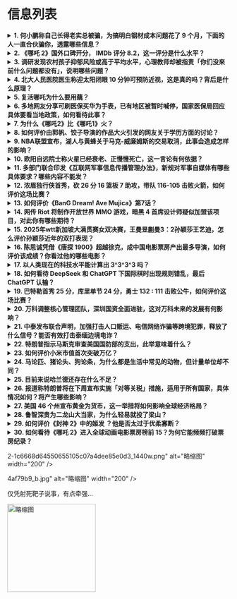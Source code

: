# 信息列表

<details>
<summary><b>1. 何小鹏称自己长得老实总被骗，为搞明白钢材成本问题花了 9 个月，下面的人一直合伙骗你，透露哪些信息？</b></summary>

- **地址**: [传送门](https://www.zhihu.com/question/11622489427)
- **热度**: 1354 万热度
- **摘抄**: 何小鹏称自己长得老实总被骗：为搞明白钢材成本问题花了9个月 近日，何小鹏接受晚点...

<img src="https://pica.zhimg.com/80/v2-5ab451c1d5d5c5369554ff9d3078d41d_720w.webp?source=1def8aca" alt="略缩图" width="200" />
</details>

<details>
<summary><b>2. 《哪吒 2》国外口碑开分， IMDb 评分 8.2，这一评分是什么水平？</b></summary>

- **地址**: [传送门](https://www.zhihu.com/question/11464139576)
- **热度**: 373 万热度
- **摘抄**: 第一部《哪吒之魔童降世》在IMDb评分是7.4分，我们熟悉的《我不是药神》7.5...

<img src="https://pic1.zhimg.com/50/v2-71146b6bbf07f4c2babfa6463a3936b4_b.jpg" alt="略缩图" width="200" />
</details>

<details>
<summary><b>3. 调研发现农村孩子抑郁风险或高于平均水平，心理教师却被指责「你们没来前什么问题都没有」，说明哪些问题？</b></summary>

- **地址**: [传送门](https://www.zhihu.com/question/11637608099)
- **热度**: 371 万热度
- **摘抄**: 在重庆一所乡镇中学做心理老师的三年里，李淼经常对这个职业产生自我怀疑。 一边是拿...

<img src="https://picx.zhimg.com/80/v2-751dc7b9e9d2cde29777a3e348f5f625_720w.webp?source=1def8aca" alt="略缩图" width="200" />
</details>

<details>
<summary><b>4. 北大人民医院医生称迎太阳闭眼 10 分钟可预防近视，这是真的吗？背后是什么原理？</b></summary>

- **地址**: [传送门](https://www.zhihu.com/question/11597415606)
- **热度**: 344 万热度
- **摘抄**: 近日，北大人民医院医生提供小妙招：迎着太阳闭眼十分钟，预防视力“滑坡”。医生谈孩...

<img src="https://picx.zhimg.com/50/v2-1809130be951383a549809767a9375a1_b.jpg" alt="略缩图" width="200" />
</details>

<details>
<summary><b>5. 复活哪吒为什么要用藕？</b></summary>

- **地址**: [传送门](https://www.zhihu.com/question/11507545037)
- **热度**: 280 万热度
- **摘抄**: 远古时期就有藕这种生物了吗？

<img src="https://picx.zhimg.com/80/v2-a4e028d45d9e0465ad29e631540db810_720w.webp?source=1def8aca" alt="略缩图" width="200" />
</details>

<details>
<summary><b>6. 多地网友分享可刷医保买华为手表，已有地区被暂时喊停，国家医保局回应具体要看当地政策，如何看待此事？</b></summary>

- **地址**: [传送门](https://www.zhihu.com/question/11609310296)
- **热度**: 265 万热度
- **摘抄**: 近期多地网友分享，利用医保个人账户中的钱去药店购买华为WATCH D2。华为WA...

<img src="https://pica.zhimg.com/80/v2-fa7d8eec09b035c0434c54c7033d854a_720w.webp?source=1def8aca" alt="略缩图" width="200" />
</details>

<details>
<summary><b>7. 为什么《哪吒2》比《哪吒1》火？</b></summary>

- **地址**: [传送门](https://www.zhihu.com/question/11553068547)
- **热度**: 220 万热度
- **摘抄**: 哪吒1和2都看了，显然哪吒2更爆火，国外的票也抢疯了，但个人感觉哪吒1也很好，为...

<img src="https://picx.zhimg.com/80/v2-0d574ad63bc09cbca3c3636f0bb9244e_720w.webp?source=1def8aca" alt="略缩图" width="200" />
</details>

<details>
<summary><b>8. 如何评价由郭帆、饺子导演的作品大火引发的网友关于学历方面的讨论？</b></summary>

- **地址**: [传送门](https://www.zhihu.com/question/11567943398)
- **热度**: 219 万热度
- **摘抄**: 比如600分就是大于300分，一本就是强于艺考等

<img src="https://pic3.zhimg.com/80/v2-cf8f7f4544d256ff5801616c305a2aee_720w.webp" alt="略缩图" width="200" />
</details>

<details>
<summary><b>9. NBA联盟宣布，湖人与黄蜂关于马克-威廉姆斯的交易取消，此事会造成怎样的影响？</b></summary>

- **地址**: [传送门](https://www.zhihu.com/question/11701070533)
- **热度**: 160 万热度
- **摘抄**: 突发 湖人官方：黄蜂未满足交易条件 马威&克内克特交易取消 湖人官方表示，由于黄...

<img src="https://picx.zhimg.com/80/v2-f93530332cbd2882d38a2235b97ae865_720w.webp?source=1def8aca" alt="略缩图" width="200" />
</details>

<details>
<summary><b>10. 欧阳自远院士称火星已经衰老、正慢慢死亡，这一言论有何依据？</b></summary>

- **地址**: [传送门](https://www.zhihu.com/question/11430978362)
- **热度**: 127 万热度
- **摘抄**: 马斯克要去的火星已经奄奄一息？欧阳自远院士：火星已经衰老、正慢慢死亡，地球仍然生...

<img src="https://pic1.zhimg.com/80/v2-daada2e326ffc050d8a55fe12fb94d94_720w.webp?source=1def8aca" alt="略缩图" width="200" />
</details>

<details>
<summary><b>11. 多部门联合印发《互联网军事信息传播管理办法》，新规对军事自媒体有哪些具体要求？哪些内容不能发？</b></summary>

- **地址**: [传送门](https://www.zhihu.com/question/11647575537)
- **热度**: 107 万热度
- **摘抄**: 国防部新闻发言人吴谦介绍《互联网军事信息传播管理办法》有关情况。 根据军事政策制...

<img src="https://pic1.zhimg.com/80/v2-73edc1d64fde5b52471e150580c8bb91_720w.webp?source=1def8aca" alt="略缩图" width="200" />
</details>

<details>
<summary><b>12. 浓眉独行侠首秀，砍 26 分 16 篮板 7 助攻，带队 116-105 击败火箭，如何评价这场比赛？</b></summary>

- **地址**: [传送门](https://www.zhihu.com/question/11683593382)
- **热度**: 97 万热度
- **摘抄**: 改描述

<img src="https://pic1.zhimg.com/50/v2-a587e0f18cbbcbe97b36f1fe69ee1f48_b.jpg" alt="略缩图" width="200" />
</details>

<details>
<summary><b>13. 如何评价《BanG Dream! Ave Mujica》第7话？</b></summary>

- **地址**: [传送门](https://www.zhihu.com/question/9649638564)
- **热度**: 88 万热度
- **摘抄**: 已经有问第五话的了，鱼在这里先提前问个第七集的

<img src="https://pic2.zhimg.com/50/v2-2d0ec3ef5243fff5935607f54b627073_b.jpg" alt="略缩图" width="200" />
</details>

<details>
<summary><b>14. 网传 Riot 将制作开放世界 MMO 游戏，暗黑 4 首席设计师疑似加盟该项目，对此你有哪些期待？</b></summary>

- **地址**: [传送门](https://www.zhihu.com/question/11546582583)
- **热度**: 85 万热度
- **摘抄**: 这则消息最初来源于一位叫做WR Uzbeks的博主，他发布推文表示：摘自腾讯非官...

<img src="https://pica.zhimg.com/80/v2-c7ce379e7637b7727c6dd03d8b16df31_720w.webp?source=1def8aca" alt="略缩图" width="200" />
</details>

<details>
<summary><b>15. 2025年wtt新加坡大满贯赛女双决赛，王曼昱蒯曼3：2孙颖莎王艺迪，怎么评价孙颖莎近年的双打表现？</b></summary>

- **地址**: [传送门](https://www.zhihu.com/question/11663572565)
- **热度**: 59 万热度
- **摘抄**: 

<img src="https://picx.zhimg.com/80/v2-90a76ae52735988aea872202342dffcc_720w.webp?source=1def8aca" alt="略缩图" width="200" />
</details>

<details>
<summary><b>16. 陈思诚凭借《唐探 1900》超越徐克，成中国电影票房产出最多导演，如何评价该成绩？你看过他的哪些电影？</b></summary>

- **地址**: [传送门](https://www.zhihu.com/question/11660431999)
- **热度**: 58 万热度
- **摘抄**: 据猫眼专业版数据，陈思诚导演电影《唐探1900》正在上映，助陈思诚导演电影票房超...

<img src="https://picx.zhimg.com/80/v2-1c410b9dc3231d71607e94d715b5a51c_720w.webp?source=1def8aca" alt="略缩图" width="200" />
</details>

<details>
<summary><b>17. 以人类现在的科技水平能计算出 3^3^3^3 吗？</b></summary>

- **地址**: [传送门](https://www.zhihu.com/question/664518808)
- **热度**: 57 万热度
- **摘抄**: 

<img src="https://pic1.zhimg.com/80/v2-19258f1833835bfd65d22753f915eb20_720w.webp?source=1def8aca" alt="略缩图" width="200" />
</details>

<details>
<summary><b>18. 如何看待 DeepSeek 和 ChatGPT 下国际棋时出现规则错乱，最后 ChatGPT 认输？</b></summary>

- **地址**: [传送门](https://www.zhihu.com/question/10979868085)
- **热度**: 57 万热度
- **摘抄**: 前十分钟双方在正常对弈，互有输赢，且ChatGPT逐渐占优。随后DeepSeek...

<img src="https://pica.zhimg.com/v2-bb9d180bf6e160f97b2d0016a02970b4_1440w.jpg" alt="略缩图" width="200" />
</details>

<details>
<summary><b>19. 巴特勒首秀 25 分，库里单节 24 分，勇士 132 : 111 击败公牛，如何评价这场比赛？</b></summary>

- **地址**: [传送门](https://www.zhihu.com/question/11694817809)
- **热度**: 56 万热度
- **摘抄**: 

<img src="https://pica.zhimg.com/80/v2-bdf6d79debf5d6ec63a5d7b4be8893b7_720w.webp?source=1def8aca" alt="略缩图" width="200" />
</details>

<details>
<summary><b>20. 万科调整核心管理团队，深圳国资全面进驻，这对万科未来的发展有何影响？</b></summary>

- **地址**: [传送门](https://www.zhihu.com/question/11516045737)
- **热度**: 56 万热度
- **摘抄**: 2月5日，万科内部发文，宣布多位高管人事任命，涉及战略投资运营管理部、财务资金管...

<img src="https://picx.zhimg.com/80/v2-435ea13f93d750840feea7fa37db924d_720w.webp?source=1def8aca" alt="略缩图" width="200" />
</details>

<details>
<summary><b>21. 中泰发布联合声明，加强打击人口贩运、电信网络诈骗等跨境犯罪，释放了什么信号？能否有效打击泰缅边境电诈？</b></summary>

- **地址**: [传送门](https://www.zhihu.com/question/11616194913)
- **热度**: 56 万热度
- **摘抄**: 中华人民共和国政府和泰王国政府关于面向未来、以人民为中心，加强全面战略合作伙伴关...

<img src="https://picx.zhimg.com/80/v2-e1b71f401f4c3cf6baa1f6451db71b1b_720w.webp?source=1def8aca" alt="略缩图" width="200" />
</details>

<details>
<summary><b>22. 特朗普指示马斯克审查美国国防部的支出，此举意味着什么？</b></summary>

- **地址**: [传送门](https://www.zhihu.com/question/11601616239)
- **热度**: 55 万热度
- **摘抄**: 当地时间2月7日，美国总统特朗普表示，已指示埃隆·马斯克领导的政府效率部团队审查...

<img src="https://picx.zhimg.com/80/v2-e397d7315db842c8c4b80a2ca35323ac_720w.webp?source=1def8aca" alt="略缩图" width="200" />
</details>

<details>
<summary><b>23. 如何评价小米市值首次突破万亿？</b></summary>

- **地址**: [传送门](https://www.zhihu.com/question/11478643952)
- **热度**: 55 万热度
- **摘抄**: 2025年2月3日，小米港股开盘，小米集团涨超5%，股价涨破40港元，再创历史新...

<img src="https://pica.zhimg.com/50/v2-72eeaf9e9c35c55cbdebfaf63268b354_b.jpg" alt="略缩图" width="200" />
</details>

<details>
<summary><b>24. 马论匹、猪论头、狗论条，为什么都是生活中常见的动物，但计量单位却不同？</b></summary>

- **地址**: [传送门](https://www.zhihu.com/question/599754988)
- **热度**: 55 万热度
- **摘抄**: 约定俗成？其中道理在哪呢？

<img src="https://picx.zhimg.com/80/v2-ad1835eceeff7fe2942576a7ac33819f_1440w.webp?source=1940ef5c" alt="略缩图" width="200" />
</details>

<details>
<summary><b>25. 目前来说哈兰德还存在什么不足？</b></summary>

- **地址**: [传送门](https://www.zhihu.com/question/392857085)
- **热度**: 52 万热度
- **摘抄**: 感觉哈兰德真的好bug...有身体有脚下技术盘带 临门一脚绝不快乐而且还很自律，...

<img src="https://picx.zhimg.com/80/v2-46db6620ba2fee03c6aefcfb45967b7d_720w.webp" alt="略缩图" width="200" />
</details>

<details>
<summary><b>26. 报道称特朗普将在下周宣布实施「对等关税」措施，适用于所有国家，具体情况如何？将产生哪些影响？</b></summary>

- **地址**: [传送门](https://www.zhihu.com/question/11616784630)
- **热度**: 46 万热度
- **摘抄**: 特朗普：将在下周宣布实施“对等关税”措施 适用于所有国家 财联社2月8日消息，美...

<img src="https://picx.zhimg.com/80/v2-0c901b5899e0e7b01b1d6e3dc8e4d37b_1440w.webp?source=1def8aca" alt="略缩图" width="200" />
</details>

<details>
<summary><b>27. 美国 46 个州宣布黄金为货币，这一举措将如何影响全球经济格局？</b></summary>

- **地址**: [传送门](https://www.zhihu.com/question/11440792494)
- **热度**: 41 万热度
- **摘抄**: 就在美国最新公布的一系列反馈通胀预期的经济指标正在印证美国通胀交易再次到来，使得...

<img src="https://pic4.zhimg.com/v2-5c1ad4c558ab43e9ddf1790c84a2bc77_1440w.jpg" alt="略缩图" width="200" />
</details>

<details>
<summary><b>28. 鲁智深贵为二龙山大当家，为什么轻易就投了梁山？</b></summary>

- **地址**: [传送门](https://www.zhihu.com/question/499291052)
- **热度**: 35 万热度
- **摘抄**: 

<img src="https://picx.zhimg.com/50/v2-9e8ab95850b615303ea8af15926ecb97_b.jpg" alt="略缩图" width="200" />
</details>

<details>
<summary><b>29. 如何评价《封神 2》中的姬发 ？他是否太过于优柔寡断？</b></summary>

- **地址**: [传送门](https://www.zhihu.com/question/10817660788)
- **热度**: 34 万热度
- **摘抄**: 

<img src="https://pic1.zhimg.com/80/v2-0fcb8c8213c3c83739e42a364854587b_720w.png" alt="略缩图" width="200" />
</details>

<details>
<summary><b>30. 如何看待《哪吒 2》进入全球动画电影票房榜前 15？为何它能频频打破票房纪录？</b></summary>

- **地址**: [传送门](https://www.zhihu.com/question/11627312403)
- **热度**: 33 万热度
- **摘抄**: 据网络平台数据，截至2月8日14：00，电影《哪吒之魔童闹海》累计票房（含预售）...

<img src="https://picx.zhimg.com/80/v2-bb912b86d44fc26a2f763d8a30b4d968_720w.webp?source=1def8aca" alt="略缩图" width="200" />
</details>

2-1c6668d64550655105c07a4dee85e0d3_1440w.png" alt="略缩图" width="200" />
</details>

4af79b9_b.jpg" alt="略缩图" width="200" />
</details>

仅凭射死靶子说事，有点牵强...

<img src="https://picx.zhimg.com/80/v2-426b6e936a89c69768d484dcabb41c66_1440w.png" alt="略缩图" width="200" />
</details>

